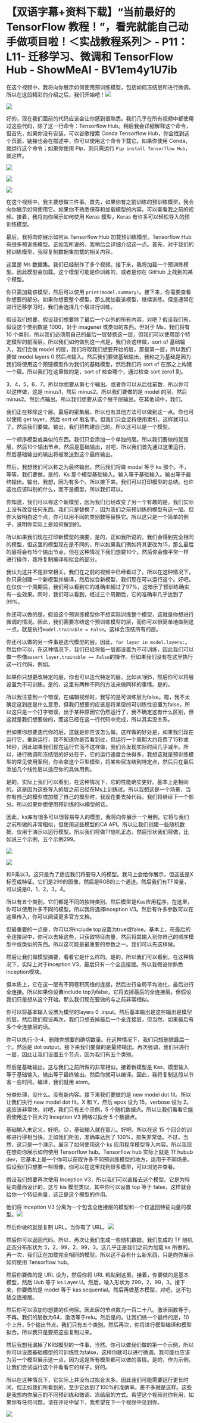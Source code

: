 # 【双语字幕+资料下载】“当前最好的 TensorFlow 教程！”，看完就能自己动手做项目啦！＜实战教程系列＞ - P11：L11- 迁移学习、微调和 TensorFlow Hub - ShowMeAI - BV1em4y1U7ib

在这个视频中，我将向你展示如何使用预训练模型，包括如何冻结层和进行微调。所以在这段精彩的介绍之后，我们开始吧！![](img/e49a5edbd4e401e53208da1309187c97_1.png)

![](img/e49a5edbd4e401e53208da1309187c97_2.png)

好的，现在我们面前的代码应该会让你感到很熟悉。我们几乎在所有视频中都使用过这些代码，除了这一行命令：Tensorflow Hub。稍后我会详细解释这个命令，但首先，如果你没有安装，可以谷歌搜索 Conda Tensorflow Hub，你会找到这个页面，链接也会在描述中，你可以使用这个命令下载它。如果你使用 Conda，就运行这个命令；如果你使用 Pip，则只需运行 `Pip install Tensorflow Hub`，就这样。

![](img/e49a5edbd4e401e53208da1309187c97_4.png)

![](img/e49a5edbd4e401e53208da1309187c97_5.png)

![](img/e49a5edbd4e401e53208da1309187c97_6.png)

在这个视频中，我主要想做三件事。首先，如果你有之前训练的预训练模型，我会向你展示如何使用它。如果你不熟悉保存和加载模型的内容，可以查看我之前的视频。接着，我将向你展示如何使用 Keras 模型，Keras 有许多可以轻松导入的预训练模型。

最后，我将向你展示如何从 Tensorflow Hub 加载预训练模型。Tensorflow Hub 有很多预训练模型。正如我所说的，我稍后会详细介绍这一点。首先，对于我们的预训练模型，我将复制数据集加载的相关内容。

这里是 Ms 数据集。我们已经制作了多个视频。接下来，我将加载一个预训练模型。因此模型会加载。这个模型可能是你训练的，或者是你在 GitHub 上找到的某个模型。

你只需加载该模型，然后可以使用 `print(model.summary)`。接下来，你需要查看你想要的部分。如果你想要整个模型，那么就加载该模型，继续训练。但是通常在进行迁移学习时，我们会选择几个层进行训练。

假设我们想要。假设我们想要除了最后一个以外的所有内容，对吧？假设我们有，假设这个类别数是 1000，对于 imagenet 或类似的东西。但对于 Ms，我们将有 10 个类别，所以我们必须用自己的最后一层替换这一层，但我们可以使用那个特定模型的前面层。所以我们如何做到这一点是，我们会这样做，sort of 基础输入，我们会做 model 的层，我们将取我们想要开始的层，那是第一层，所以我们要做 model layers 0 然后点输入。然后我们要做基础输出，我称之为基础是因为我们将使用这个预链模型作为我们的基础模型，然后我们将 sort of 在那之上构建一个层。所以我们在这里做的是，sort of 检查哪个，通过检查 sort zero1 到。

3，4，5，6，7。所以你想要从第七个输出。或者你可以从后往前数，所以你可以这样做，这是 minus1，然后 minus2。所以我们要做的是 model 的层，然后 minus2。然后点输出。所以我们想要从这个展平层输出。在其他词中，我们。

我们正在移除这个层。最后的密集层。所以也有其他方法可以做到这一点。你也可以使用 get layer，然后 sort of 取名字。但我们只会坚持使用索引。这样就可以了。然后我们要做。输出，我们将构建自己的。所以这可以是一个模型。

一个顺序模型或类似的东西。我们只会添加一个单独的层。所以我们要做的就是层，然后10个输出节点，然后是基础输出，对吧，所以我们首先通过这里运行，然后基础输出的输出将被发送到这个最终输出。

然后，我想我们可以称之为最终输出。然后我们将做 model 等于 ks 那个。不，等等，我们要做，是的，Ks 那个模型基础输入。输入等于基础输入。输出等于最终输出。输出，我想，因为有多个。所以接下来。我们可以打印模型的总结。也许这也应该叫别的什么，而不是模型，所以我们可以。

你知道，我们可以称这个新模型，因为我们已经改变了另一个有趣的是。我们实际上没有改变任何东西。我们只是替换了，因为我们之前预训练的模型有这一层。但你大致明白这个点，你可以用不同的类别数等替换它。所以这只是一个简单的例子，说明你实际上是如何做到的。

所以如果我们现在打印新模型的摘要，是的，正如我所说的，我们会得到完全相同的模型，但这里的模型现在是不同的，所以如果我们例如将其更改为15，那么最后的层将会有15个输出节点，但在这种情况下我们想要10个。然后你会像平常一样进行操作，我将复制编译和拟合的部分。

我认为这并不是非常相关。我们在之前的视频中已经看过了。所以在这种情况下，你只需创建一个新模型并编译，然后拟合新模型，我们现在可以运行这个。好吧，在仅仅一个周期后，我们可以看到它的准确率超过了97%，这暗示了预训练确实有一些效果。同时，我们可以看到，经过三个周期后，它的准确率几乎达到了99%。

你还可以做的是，假设这个预训练模型你不想实际训练整个模型，这就是你想进行微调的情况。因此，我们需要冻结这个预训练模型的层，而你可以很简单地做到这一点，就是执行`model.trainable = False`。这样会冻结所有的层。

你还可以做的另一件事是迭代模型的层。因此，`for layer in model.layers:`。然后你可以，在这种情况下，我们已经将每一层都设置为不可训练，因此我们可以做一些像`assert layer.trainable == False`的操作。但如果我们没有在这里执行这一行代码，例如。

如果你只想更改特定的层，你也可以迭代特定的层，比如从1到5，然后你可以将层设置为不可训练。是的，这里有两种不同的方法来做同样的事情。是的。

所以我注意到一个错误，在编辑视频时，我写的是可训练层为false。嗯，我不太确定这到底是什么意思，但我们想要的应该是将某层的可训练性设置为false，所以这只是一个打字错误，出于某种原因它仍然运行了，我不确定这有什么区别，但这就是我们想要做的，而这已经在这一行代码中完成，所以其实没关系。

但如果你想要迭代你的层，这就是你应该怎么做。这样做的好处是，如果我们现在运行它，重新运行，我不知道你是否看到过，但运行一个周期大约花费了15秒或16秒，因此如果我们现在运行它而不这样做，我们会发现实际时间几乎减半。所以，进行微调和冻结层的好处在于，它的运行速度会快得多，我想这就是预训练模型的常见使用案例，你会拿这个巨型模型，将某些层冻结到特定点，然后只在最后添加几个线性层以适应你的具体用例。

是的，实际上我们可以看到，在这种情况下，它的性能确实更好。基本上是相同的。这是因为这些导入的层之前已经在Ms上训练过。所以我想这是一个场景，当你有自己的模型或加载了自己的模型时，我现在要去掉代码，我们将继续下一个部分。所以如果你想使用预训练的ks模型的话。

因此，ks库有很多可以很容易导入的模型，我将向你展示一个用例。它将与我们之前所做的非常相似，但使用这些模型的CA API。所以让我们创建一些随机数据，仅用于演示以运行模型。所以我们将做Tf随机正态，然后形状我们将做，比如说三个示例，五个示例299。

![](img/e49a5edbd4e401e53208da1309187c97_8.png)

![](img/e49a5edbd4e401e53208da1309187c97_9.png)

和9乘以3。这只是为了适应我们将要导入的模型。我马上会给你展示，但这些是X标签或特征。它们是299的图像，然后是RGB的三个通道。然后我们有TF常量，可以说是0，1，2，3，4。

所以有五个类别，它们都是不同的独特类别。然后模型是Kas应用程序。在这里，你可以使用许多不同的模型。所以我将选择inception V3。然后有许多参数可以在这里传入，你可以阅读更多官方文档。

但最重要的一点是，你可以将include top设置为true或false。基本上，在最后的全连接层中，你可以去掉这些，只获取特征向量，然后将其输入到你自己的顺序模型中或类似的东西。所以这可能是最重要的参数之一。我们可以先这样做。

然后让我们做模型摘要，看看它是什么样的。是的，所以我们可以看到，在这种情况下，实际上对于inception V3，最后只有一个全连接层。所以我假设你熟悉inception模块。

但本质上，它在这一层有不同卷积网络的连接，然后进行全局平均池化，最后进行全连接。所以如果你设置include top为false，它将去掉最后的全连接层。但假设我们只是想从这个开始。那么我们现在要做的与之前非常相似。

你可以将基本输入设置为模型的layers 0 .input。然后基本输出是这些输出是模型的层。然后我们假设再次，我们只想去掉最后一个全连接层，但当然，如果最后有多个全连接层的话。

你可以执行-3-4，删除你想要的确切数量。在这种情况下，我们只想删除最后一个。然后是 dot output。接下来我们要做的是最终输出。再次强调，我们只进行一层，因此让我们设置五个节点，因为我们有五个类别。

然后是基础输出。这与我们之前所做的非常相似。接着新模型是 Kas，模型输入等于基础输入，输出等于最终输出。然后你就可以编译。因此，我将复制这段以节省一些时间。编译，我们就用 atom。

分类处理，没什么。没有新内容。接下来我们要做的是 new model dot fit。所以让我们执行 new model dot fit。X 和 Y，然后 epox 设为 15，verbose 设为 2。这应该非常快，对吧，我们只有五个示例，5 个随机数据点。所以让我们看看它能否使用这个巨大的 Inception V3 网络过拟合 5 个数据点。

基础输入未定义，好吧。😔，基础输入就在那儿。好吧，所以在这 15 个回合的训练进行得相当快。正如我们所见，准确率达到了 100%，损失非常低。不过，当然，这只是一个演示，展示了如何使用这个 ks 应用程序模型导入内容。所以我现在想向你展示如何使用 Tensorflow hub。Tensorflow hub 实际上就是 Tf hubub dev，它基本上是一个你可以获取许多不同预训练模型的地方，适用于不同场景。假设我们只想要一些图像，你可以在这里找到很多模型，可以浏览并查看。

假设我们想要再次使用 Inception V3，所以我们可以直接去这个模型。它是为特征向量而设计的，这与 kis 模型类似，其中你可以设置 top 等于 false，这样就会给你一个特征向量，这正是这个模型的作用。

他们将 Inception V3 分离为一个包含全连接层的模型和一个仅返回特征向量的模型。![](img/e49a5edbd4e401e53208da1309187c97_11.png)

然后你做的就是复制 URL。当你有了 URL。![](img/e49a5edbd4e401e53208da1309187c97_13.png)

然后你可以返回代码。所以，再次让我们生成一些随机数据。我们生成的 TF 随机正态分布形状为 5，2，99，2，99，3。这几乎正是我们之前为加载 ks 所做的。再一次，我们正在加载完全相同的模型。所以这不会有什么新东西，只是向你展示如何使用 Tensorflow hub。

然后你要做的是 URL 设为，然后你将 URL 粘贴到这里。接着，你要做的是基本模型，然后 Uub 等于 ks.Layer.U。然后，输入形状为 299，2，99，3。接下来，你要做的是 model 等于 kas sequential。然后再做基本模型，对吧，这不包括全连接层。

然后你可以添加你想要的任何层。因此层的节点数为一百二十八。激活函数等于。不再。我们的层数为64，激活等于relu。然后是的。让我们做一个最终的层，10个上升，5个输出节点。我们只有五个类别。然后再次，你将进行模型编译和模型拟合。所以我只是要把这些复制过来。

然后我想我漏掉了KRS模型的一件事，当然。你可以做我们做的第一个示例，所以你可以设置基础模型的可训练性为false，这样你就可以进行微调。我可能也应该为另一个模型展示这一点，因为这是所有模型都可以做的事情。是的，作为示例，让我们尝试运行这个并看看它的样子。好的。

所以在这种情况下，它实际上并没有过拟合太多。因此我们可能需要运行更长时间，但正如我们所看到的，至少它达到了100%的准确率。差不多就是这样。这些是我想向你展示的不同预训练和微调、冻结层的方式。希望这个视频对你有用，如果你有任何问题，请在评论中留下，我希望在下一个视频中见到你。

![](img/e49a5edbd4e401e53208da1309187c97_15.png)
